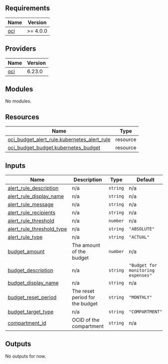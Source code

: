 ## Requirements

| Name | Version |
|------|---------|
| <a name="requirement_oci"></a> [oci](#requirement\_oci) | >= 4.0.0 |

## Providers

| Name | Version |
|------|---------|
| <a name="provider_oci"></a> [oci](#provider\_oci) | 6.23.0 |

## Modules

No modules.

## Resources

| Name | Type |
|------|------|
| [oci_budget_alert_rule.kubernetes_alert_rule](https://registry.terraform.io/providers/oracle/oci/latest/docs/resources/budget_alert_rule) | resource |
| [oci_budget_budget.kubernetes_budget](https://registry.terraform.io/providers/oracle/oci/latest/docs/resources/budget_budget) | resource |

## Inputs

| Name | Description | Type | Default | Required |
|------|-------------|------|---------|:--------:|
| <a name="input_alert_rule_description"></a> [alert\_rule\_description](#input\_alert\_rule\_description) | n/a | `string` | n/a | yes |
| <a name="input_alert_rule_display_name"></a> [alert\_rule\_display\_name](#input\_alert\_rule\_display\_name) | n/a | `string` | n/a | yes |
| <a name="input_alert_rule_message"></a> [alert\_rule\_message](#input\_alert\_rule\_message) | n/a | `string` | n/a | yes |
| <a name="input_alert_rule_recipients"></a> [alert\_rule\_recipients](#input\_alert\_rule\_recipients) | n/a | `string` | n/a | yes |
| <a name="input_alert_rule_threshold"></a> [alert\_rule\_threshold](#input\_alert\_rule\_threshold) | n/a | `number` | n/a | yes |
| <a name="input_alert_rule_threshold_type"></a> [alert\_rule\_threshold\_type](#input\_alert\_rule\_threshold\_type) | n/a | `string` | `"ABSOLUTE"` | no |
| <a name="input_alert_rule_type"></a> [alert\_rule\_type](#input\_alert\_rule\_type) | n/a | `string` | `"ACTUAL"` | no |
| <a name="input_budget_amount"></a> [budget\_amount](#input\_budget\_amount) | The amount of the budget | `number` | n/a | yes |
| <a name="input_budget_description"></a> [budget\_description](#input\_budget\_description) | n/a | `string` | `"Budget for monitoring expenses"` | no |
| <a name="input_budget_display_name"></a> [budget\_display\_name](#input\_budget\_display\_name) | n/a | `string` | n/a | yes |
| <a name="input_budget_reset_period"></a> [budget\_reset\_period](#input\_budget\_reset\_period) | The reset period for the budget | `string` | `"MONTHLY"` | no |
| <a name="input_budget_target_type"></a> [budget\_target\_type](#input\_budget\_target\_type) | n/a | `string` | `"COMPARTMENT"` | no |
| <a name="input_compartment_id"></a> [compartment\_id](#input\_compartment\_id) | OCID of the compartment | `string` | n/a | yes |

## Outputs

No outputs for now.
